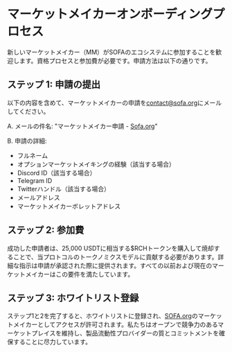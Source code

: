 # マーケットメイカーオンボーディングプロセス

新しいマーケットメイカー（MM）がSOFAのエコシステムに参加することを歓迎します。資格プロセスと参加費が必要です。申請方法は以下の通りです。

## **ステップ 1: 申請の提出**

以下の内容を含めて、マーケットメイカーの申請を[<u>contact@sofa.org</u>](mailto:contact@sofa.org)にメールしてください。

A. メールの件名: "マーケットメイカー申請 - [Sofa.org](https://www.sofa.org/)"

B. 申請の詳細:
- フルネーム
- オプションマーケットメイキングの経験（該当する場合）
- Discord ID（該当する場合）
- Telegram ID
- Twitterハンドル（該当する場合）
- メールアドレス
- マーケットメイカーボレットアドレス

## **ステップ 2: 参加費**

成功した申請者は、25,000 USDTに相当する$RCHトークンを購入して焼却することで、当プロトコルのトークノミクスモデルに貢献する必要があります。詳細な指示は申請が承認された際に提供されます。すべての以前および現在のマーケットメイカーはこの要件を満たしています。

## **ステップ 3: ホワイトリスト登録**

ステップ1と2を完了すると、ホワイトリストに登録され、[SOFA.org](https://www.sofa.org/)のマーケットメイカーとしてアクセスが許可されます。私たちはオープンで競争力のあるマーケットプレイスを維持し、製品流動性プロバイダーの質とコミットメントを確保することに尽力しています。